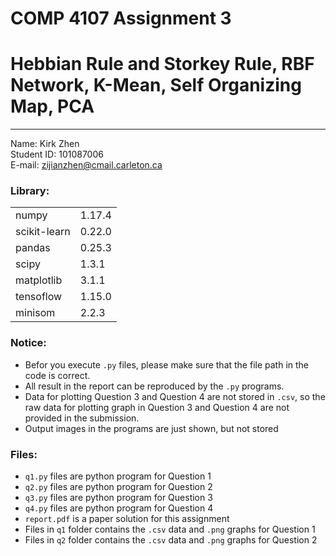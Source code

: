 # COMP 4107 Assignment 3
# Hebbian Rule and Storkey Rule, RBF Network, K-Mean, Self Organizing Map, PCA
-----------

Name: Kirk Zhen  
Student ID: 101087006  
E-mail: zijianzhen@cmail.carleton.ca  



### Library:
|||
|:---|:---|
|numpy|1.17.4
|scikit-learn|0.22.0
|pandas|0.25.3
|scipy|1.3.1
|matplotlib|3.1.1
|tensoflow|1.15.0
|minisom|2.2.3

### Notice:
* Befor you execute `.py` files, please
make sure that the file path in the code is correct.
* All result in the report can be reproduced by the `.py` programs.
* Data for plotting Question 3 and Question 4 are not stored in `.csv`, so the 
raw data for plotting graph in Question 3 and Question 4 are not provided in 
the submission. 
* Output images in the programs are just shown, but not stored

### Files:
* `q1.py` files are python program for Question 1
* `q2.py` files are python program for Question 2
* `q3.py` files are python program for Question 3
* `q4.py` files are python program for Question 4
* `report.pdf` is a paper solution for this assignment
* Files in `q1` folder contains the `.csv` data and `.png` graphs for Question 1
* Files in `q2` folder contains the `.csv` data and `.png` graphs for Question 2

